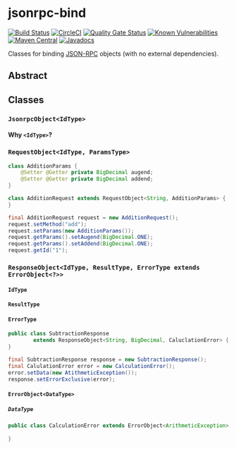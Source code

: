 # jsonrpc-bind

[![Build Status](https://travis-ci.org/jinahya/jsonrpc-bind.svg?branch=develop)](https://travis-ci.org/jinahya/jsonrpc-bind)
[![CircleCI](https://circleci.com/gh/jinahya/jsonrpc-bind/tree/develop.svg?style=svg)](https://circleci.com/gh/jinahya/jsonrpc-bind/tree/develop)
[![Quality Gate Status](https://sonarcloud.io/api/project_badges/measure?project=com.github.jinahya%3Ajsonrpc-bind%3Adevelop&metric=alert_status)](https://sonarcloud.io/dashboard?id=com.github.jinahya%3Ajsonrpc-bind%3Adevelop)
[![Known Vulnerabilities](https://snyk.io/test/github/jinahya/jsonrpc-bind/badge.svg?targetFile=pom.xml)](https://snyk.io/test/github/jinahya/jsonrpc-bind?targetFile=pom.xml)
[![Maven Central](https://img.shields.io/maven-central/v/com.github.jinahya/jsonrpc-bind.svg)](https://search.maven.org/artifact/com.github.jinahya/jsonrpc-bind)
[![Javadocs](https://javadoc.io/badge/com.github.jinahya/jsonrpc-bind.svg?label=javadoc)](https://javadoc.io/doc/com.github.jinahya/jsonrpc-bind)

Classes for binding [JSON-RPC](https://www.jsonrpc.org) objects (with no external dependencies).

## Abstract

## Classes

### `JsonrpcObject<IdType>`

#### Why `<IdType>`?

### `RequestObject<IdType, ParamsType>`

```java
class AdditionParams {
    @Setter @Getter private BigDecimal augend;
    @Setter @Getter private BigDecimal addend;
}
```
```java
class AdditionRequest extends RequestObject<String, AdditionParams> {
}
```
```java
final AdditionRequest request = new AdditionRequest();
request.setMethod("add");
request.setParams(new AdditionParams());
request.getParams().setAugend(BigDecimal.ONE);
request.getParams().setAddend(BigDecimal.ONE);
request.getId("1");
```

### `ResponseObject<IdType, ResultType, ErrorType extends ErrorObject<?>>`

#### `IdType`

#### `ResultType`

#### `ErrorType`

```java
public class SubtractionResponse
        extends ResponseObject<String, BigDecimal, CaluclationError> {
} 
```
```java
final SubtractionResponse response = new SubtractionResponse();
final CalulationError error = new CalculationError();
error.setData(new AtithmeticException());
response.setErrorExclusive(error);
```

#### `ErrorObject<DataType>`

##### `DataType`

```java
public class CalculationError extends ErrorObject<ArithmeticException> {
    
}
```
